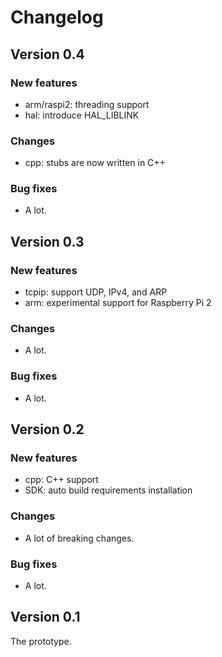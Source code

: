 Changelog
=========

Version 0.4
-----------
### New features

- arm/raspi2: threading support
- hal: introduce HAL_LIBLINK

### Changes

- cpp: stubs are now written in C++

### Bug fixes

- A lot.


Version 0.3
-----------
### New features

- tcpip: support UDP, IPv4, and ARP
- arm: experimental support for Raspberry Pi 2

### Changes

- A lot.

### Bug fixes

- A lot.


Version 0.2
------------

### New features

- cpp: C++ support
- SDK: auto build requirements installation

### Changes

- A lot of breaking changes.

### Bug fixes

- A lot.


Version 0.1
------------
The prototype.

